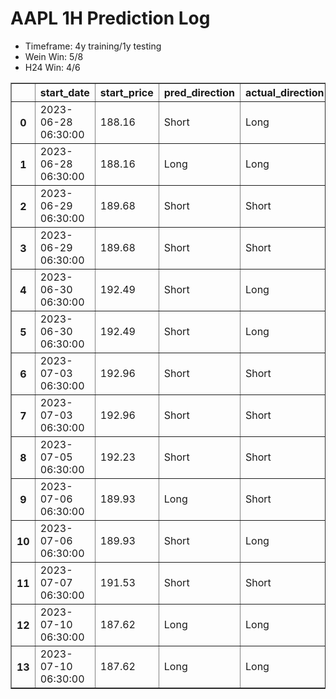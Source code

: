 <h1>AAPL 1H Prediction Log</h1>

* Timeframe: 4y training/1y testing
* Wein Win: 5/8
* H24  Win: 4/6
<table border="1" class="dataframe">
  <thead>
    <tr style="text-align: right;">
      <th></th>
      <th>start_date</th>
      <th>start_price</th>
      <th>pred_direction</th>
      <th>actual_direction</th>
      <th>end_date</th>
      <th>end_price</th>
      <th>difference</th>
      <th>model_type</th>
    </tr>
  </thead>
  <tbody>
    <tr>
      <th>0</th>
      <td>2023-06-28 06:30:00</td>
      <td>188.16</td>
      <td>Short</td>
      <td>Long</td>
      <td>2023-06-28 12:00:00</td>
      <td>189.25</td>
      <td>1.09</td>
      <td>Wein</td>
    </tr>
    <tr>
      <th>1</th>
      <td>2023-06-28 06:30:00</td>
      <td>188.16</td>
      <td>Long</td>
      <td>Long</td>
      <td>2023-06-28 12:00:00</td>
      <td>189.25</td>
      <td>1.09</td>
      <td>H24</td>
    </tr>
    <tr>
      <th>2</th>
      <td>2023-06-29 06:30:00</td>
      <td>189.68</td>
      <td>Short</td>
      <td>Short</td>
      <td>2023-06-29 08:00:00</td>
      <td>189.59</td>
      <td>-0.09</td>
      <td>H24</td>
    </tr>
    <tr>
      <th>3</th>
      <td>2023-06-29 06:30:00</td>
      <td>189.68</td>
      <td>Short</td>
      <td>Short</td>
      <td>2023-06-29 08:00:00</td>
      <td>189.59</td>
      <td>-0.09</td>
      <td>Wein</td>
    </tr>
    <tr>
      <th>4</th>
      <td>2023-06-30 06:30:00</td>
      <td>192.49</td>
      <td>Short</td>
      <td>Long</td>
      <td>2023-06-30 07:00:00</td>
      <td>193.97</td>
      <td>1.48</td>
      <td>Wein</td>
    </tr>
    <tr>
      <th>5</th>
      <td>2023-06-30 06:30:00</td>
      <td>192.49</td>
      <td>Short</td>
      <td>Long</td>
      <td>2023-06-30 07:00:00</td>
      <td>193.97</td>
      <td>1.48</td>
      <td>H24</td>
    </tr>
    <tr>
      <th>6</th>
      <td>2023-07-03 06:30:00</td>
      <td>192.96</td>
      <td>Short</td>
      <td>Short</td>
      <td>2023-07-03 12:00:00</td>
      <td>192.47</td>
      <td>-0.49</td>
      <td>H24</td>
    </tr>
    <tr>
      <th>7</th>
      <td>2023-07-03 06:30:00</td>
      <td>192.96</td>
      <td>Short</td>
      <td>Short</td>
      <td>2023-07-03 12:00:00</td>
      <td>192.47</td>
      <td>-0.49</td>
      <td>Wein</td>
    </tr>
    <tr>
      <th>8</th>
      <td>2023-07-05 06:30:00</td>
      <td>192.23</td>
      <td>Short</td>
      <td>Short</td>
      <td>2023-07-05 10:00:00</td>
      <td>190.99</td>
      <td>-1.24</td>
      <td>H24</td>
    </tr>
    <tr>
      <th>9</th>
      <td>2023-07-06 06:30:00</td>
      <td>189.93</td>
      <td>Long</td>
      <td>Short</td>
      <td>2023-07-06 07:00:00</td>
      <td>189.70</td>
      <td>-0.23</td>
      <td>H24</td>
    </tr>
    <tr>
      <th>10</th>
      <td>2023-07-06 06:30:00</td>
      <td>189.93</td>
      <td>Short</td>
      <td>Long</td>
      <td>2023-07-06 12:00:00</td>
      <td>191.77</td>
      <td>1.84</td>
      <td>Wein</td>
    </tr>
    <tr>
      <th>11</th>
      <td>2023-07-07 06:30:00</td>
      <td>191.53</td>
      <td>Short</td>
      <td>Short</td>
      <td>2023-07-07 07:00:00</td>
      <td>191.26</td>
      <td>-0.27</td>
      <td>Wein</td>
    </tr>
    <tr>
      <th>12</th>
      <td>2023-07-10 06:30:00</td>
      <td>187.62</td>
      <td>Long</td>
      <td>Long</td>
      <td>2023-07-10 07:00:00</td>
      <td>188.55</td>
      <td>0.93</td>
      <td>Wein</td>
    </tr>
    <tr>
      <th>13</th>
      <td>2023-07-10 06:30:00</td>
      <td>187.62</td>
      <td>Long</td>
      <td>Long</td>
      <td>2023-07-10 07:00:00</td>
      <td>188.55</td>
      <td>0.93</td>
      <td>Wein</td>
    </tr>
  </tbody>
</table>